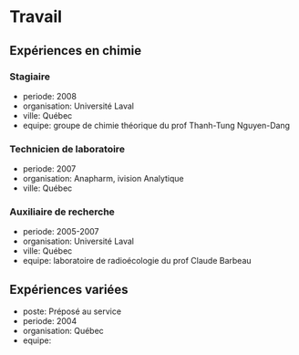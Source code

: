 # Travail

## Expériences en chimie
### Stagiaire
  - periode: 2008
  - organisation: Université Laval
  - ville: Québec
  - equipe: groupe de chimie théorique du prof Thanh-Tung Nguyen-Dang 

### Technicien de laboratoire
  - periode: 2007
  - organisation: Anapharm, ivision Analytique
  - ville: Québec


### Auxiliaire de recherche
  - periode: 2005-2007
  - organisation: Université Laval
  - ville: Québec
  - equipe: laboratoire de radioécologie du prof Claude Barbeau 


## Expériences variées
  - poste: Préposé au service
  - periode: 2004
  - organisation: Québec
  - equipe: 

